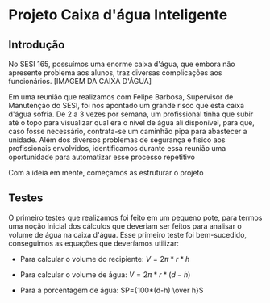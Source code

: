 # Projeto Caixa d'água Inteligente

## Introdução
No SESI 165, possuímos uma enorme caixa d'água, que embora não apresente problema aos alunos, traz diversas complicações aos funcionários.
[IMAGEM DA CAIXA D'ÁGUA]

Em uma reunião que realizamos com Felipe Barbosa, Supervisor de Manutenção do SESI, foi nos apontado um grande risco que esta caixa d'água sofria. De 2 a 3 vezes por semana, um profissional tinha que subir até o topo para visualizar qual era o nível de água ali disponível, para que, caso fosse necessário, contrata-se um caminhão pipa para abastecer a unidade. Além dos diversos problemas de segurança e físico aos profissionais envolvidos, identificamos durante essa reunião uma oportunidade para automatizar esse processo repetitivo

Com a ideia em mente, começamos as estruturar o projeto

## Testes

O primeiro testes que realizamos foi feito em um pequeno pote, para termos uma noção inicial dos cálculos que deveriam ser feitos para analisar o volume de água na caixa d'água. Esse primeiro teste foi bem-sucedido, conseguimos as equações que deveríamos utilizar:

- Para calcular o volume do recipiente: $V=2 \pi * r * h$

- Para calcular o volume de água: $V=2 \pi * r * (d - h)$

- Para a porcentagem de água: $P={100*(d-h) \over h}$
